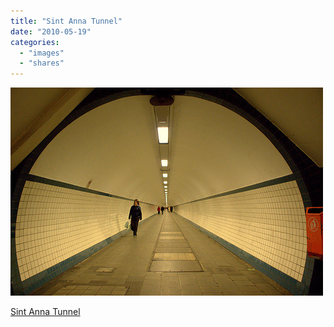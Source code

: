 ```yaml
---
title: "Sint Anna Tunnel"
date: "2010-05-19"
categories: 
  - "images"
  - "shares"
---
```


![](images/tumblr_l1ut35jBGo1qz4vrlo1_500.jpg)

[Sint Anna Tunnel](http://www.flickr.com/photos/marjoleinvegers/3228548117/)
